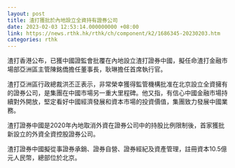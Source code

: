 ```yaml
---
layout: post
title: 渣打獲批於內地設立全資持有證券公司
date: 2023-02-03 12:53:14.000000000 +08:00
link: https://news.rthk.hk/rthk/ch/component/k2/1686345-20230203.htm
categories: rthk
---
```


渣打香港公布，已獲中國證監會批覆在內地設立渣打證券中國，擬任命渣打金融市場部亞洲區主管陳銘僑擔任董事長，耿琳擔任首席執行官。

渣打亞洲區行政總裁洪丕正表示，非常榮幸獲得監管機構批准在北京設立全資擁有的證券公司，是集團在中國市場另一重大里程碑。他又指，有信心中國金融市場持續對外開放，堅定看好中國經濟發展和資本市場的投資價值，集團致力發展中國業務。

渣打證券中國是2020年內地取消外資在證券公司中的持股比例限制後，首家獲批新設立的外資全資控股證券公司。

渣打證券中國擬從事證券承銷、證券自營、證券經紀及資產管理，註冊資本10.5億元人民幣，總部位於北京。
